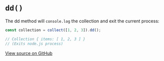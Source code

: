 # `dd()`

The dd method will `console.log` the collection and exit the current process:

```js
const collection = collect([1, 2, 3]).dd();

// Collection { items: [ 1, 2, 3 ] }
// (Exits node.js process)
```

[View source on GitHub](https://github.com/ecrmnn/collect.js/blob/master/src/methods/dd.js)